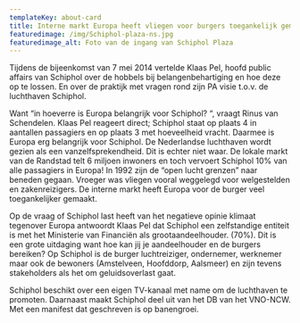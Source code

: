```yaml
---
templateKey: about-card
title: Interne markt Europa heeft vliegen voor burgers toegankelijk gemaakt
featuredimage: /img/Schiphol-plaza-ns.jpg
featuredimage_alt: Foto van de ingang van Schiphol Plaza
---
```

Tijdens de bijeenkomst van 7 mei 2014 vertelde Klaas Pel, hoofd public affairs van Schiphol over de hobbels bij belangenbehartiging en hoe deze op te lossen. En over de praktijk met vragen rond zijn PA visie t.o.v. de luchthaven Schiphol. 

Want “in hoeverre is Europa belangrijk voor Schiphol? “, vraagt Rinus van Schendelen. Klaas Pel reageert direct; Schiphol staat op plaats 4 in aantallen passagiers en op plaats 3 met hoeveelheid vracht. Daarmee is Europa erg belangrijk voor Schiphol. De Nederlandse luchthaven wordt gezien als een vanzelfsprekendheid. Dit is echter niet waar. De lokale markt van de Randstad telt 6 miljoen inwoners en toch vervoert Schiphol 10% van alle passagiers in Europa! In 1992 zijn de “open lucht grenzen” naar beneden gegaan. Vroeger was vliegen vooral weggelegd voor welgestelden en zakenreizigers. De interne markt heeft Europa voor de burger veel toegankelijker gemaakt.

Op de vraag of Schiphol last heeft van het negatieve opinie klimaat tegenover Europa antwoordt Klaas Pel dat Schiphol een zelfstandige entiteit is met het Ministerie van Financiën als grootaandeelhouder. (70%). Dit is een grote uitdaging want hoe kan jij je aandeelhouder en de burgers bereiken? Op Schiphol is de burger luchtreiziger, ondernemer, werknemer maar ook de bewoners (Amstelveen, Hoofddorp, Aalsmeer) en zijn tevens stakeholders als het om geluidsoverlast gaat.

Schiphol beschikt over een eigen TV-kanaal met name om de luchthaven te promoten. Daarnaast maakt Schiphol deel uit van het DB van het VNO-NCW. Met een manifest dat geschreven is op banengroei.

